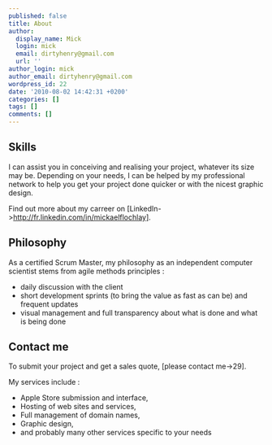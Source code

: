 ```yaml
---
published: false
title: About
author:
  display_name: Mick
  login: mick
  email: dirtyhenry@gmail.com
  url: ''
author_login: mick
author_email: dirtyhenry@gmail.com
wordpress_id: 22
date: '2010-08-02 14:42:31 +0200'
categories: []
tags: []
comments: []
---
```

<h2>Skills</h2>

I can assist you in conceiving and realising your project, whatever its size may be. Depending on your needs, I can be helped by my professional network to help you get your project done quicker or with the nicest graphic design.

Find out more about my carreer on [LinkedIn->http://fr.linkedin.com/in/mickaelflochlay].
<div style="clear:both"></div>

<h2>Philosophy</h2>

As a certified Scrum Master, my philosophy as an independent computer scientist stems from agile methods principles :
- daily discussion with the client
- short development sprints (to bring the value as fast as can be) and frequent updates
- visual management and full transparency about what is done and what is being done
 
<h2>Contact me</h2>

To submit your project and get a sales quote, [please contact me->29].

My services include :
- Apple Store submission and interface,
- Hosting of web sites and services, 
- Full management of domain names,
- Graphic design,
- and probably many other services specific to your needs
